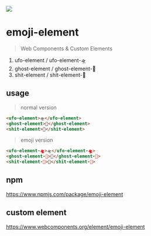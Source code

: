 [![](https://img.shields.io/badge/webcomponents.org-emoji%20element-deepgreen.svg)](https://www.webcomponents.org/element/emoji-element)

# emoji-element

> Web Components &amp; Custom Elements 

1. ufo-element / ufo-element-🛸
2. ghost-element / ghost-element-👻
3. shit-element / shit-element-💩

## usage

>  normal version

```html
<ufo-element>🛸</ufo-element>
<ghost-element>👻</ghost-element>
<shit-element>💩</shit-element>

```

> emoji version

```html
<ufo-element-🛸>🛸</ufo-element-🛸>
<ghost-element-👻>👻</ghost-element-👻>
<shit-element-💩>💩</shit-element-💩>

```

## npm

https://www.npmjs.com/package/emoji-element

## custom element

https://www.webcomponents.org/element/emoji-element